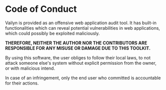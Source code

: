 # Code of Conduct

Vailyn is provided as an offensive web application audit tool. It has built-in functionalities which can reveal potential vulnerabilities in web applications, which could possibly be exploited maliciously.

**THEREFORE, NEITHER THE AUTHOR NOR THE CONTRIBUTORS ARE RESPONSIBLE FOR ANY MISUSE OR DAMAGE DUE TO THIS TOOLKIT.**

By using this software, the user obliges to follow their local laws, to not attack someone else's system without explicit permission from the owner, or with malicious intend.

In case of an infringement, only the end user who committed is accountable for their actions.
